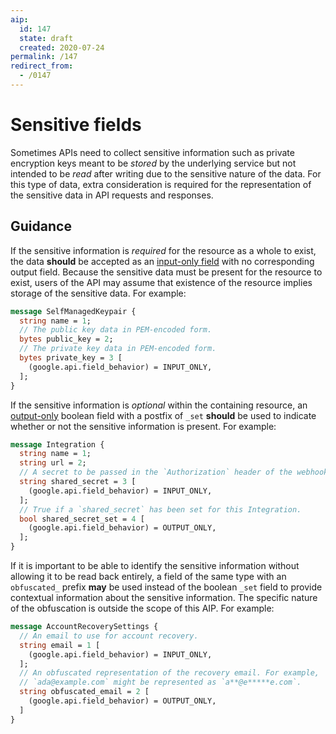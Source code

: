 ```yaml
---
aip:
  id: 147
  state: draft
  created: 2020-07-24
permalink: /147
redirect_from:
  - /0147
---
```


# Sensitive fields

Sometimes APIs need to collect sensitive information such as private encryption
keys meant to be _stored_ by the underlying service but not intended to be
_read_ after writing due to the sensitive nature of the data. For this type of
data, extra consideration is required for the representation of the sensitive
data in API requests and responses.

## Guidance

If the sensitive information is _required_ for the resource as a whole to
exist, the data **should** be accepted as an [input-only field][input-only]
with no corresponding output field. Because the sensitive data must be present
for the resource to exist, users of the API may assume that existence of the
resource implies storage of the sensitive data. For example:

```proto
message SelfManagedKeypair {
  string name = 1;
  // The public key data in PEM-encoded form.
  bytes public_key = 2;
  // The private key data in PEM-encoded form.
  bytes private_key = 3 [
    (google.api.field_behavior) = INPUT_ONLY,
  ];
}
```

If the sensitive information is _optional_ within the containing resource, an
[output-only][] boolean field with a postfix of `_set` **should** be used to
indicate whether or not the sensitive information is present. For example:

```proto
message Integration {
  string name = 1;
  string url = 2;
  // A secret to be passed in the `Authorization` header of the webhook.
  string shared_secret = 3 [
    (google.api.field_behavior) = INPUT_ONLY,
  ];
  // True if a `shared_secret` has been set for this Integration.
  bool shared_secret_set = 4 [
    (google.api.field_behavior) = OUTPUT_ONLY,
  ];
}
```

If it is important to be able to identify the sensitive information without
allowing it to be read back entirely, a field of the same type with an
`obfuscated_` prefix **may** be used instead of the boolean `_set` field to
provide contextual information about the sensitive information. The specific
nature of the obfuscation is outside the scope of this AIP. For example:

```proto
message AccountRecoverySettings {
  // An email to use for account recovery.
  string email = 1 [
    (google.api.field_behavior) = INPUT_ONLY,
  ];
  // An obfuscated representation of the recovery email. For example,
  // `ada@example.com` might be represented as `a**@e*****e.com`.
  string obfuscated_email = 2 [
    (google.api.field_behavior) = OUTPUT_ONLY,
  ]
}
```

<!-- prettier-ignore-start -->
[input-only]: ./0203.md#input-only
[output-only]: ./0203.md#output-only
<!-- prettier-ignore-end -->
